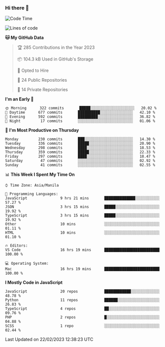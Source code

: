 ### Hi there 👋

<!--START_SECTION:waka-->
![Code Time](http://img.shields.io/badge/Code%20Time-100%20hrs-blue)

![Lines of code](https://img.shields.io/badge/From%20Hello%20World%20I%27ve%20Written-8%20Million%20lines%20of%20code-blue)

**🐱 My GitHub Data** 

> 🏆 285 Contributions in the Year 2023
 > 
> 📦 104.3 kB Used in GitHub's Storage 
 > 
> 💼 Opted to Hire
 > 
> 📜 24 Public Repositories 
 > 
> 🔑 14 Private Repositories  
 > 
**I'm an Early 🐤** 

```text
🌞 Morning      322 commits       █████░░░░░░░░░░░░░░░░░░░░   20.02 % 
🌆 Daytime      677 commits       ██████████░░░░░░░░░░░░░░░   42.10 % 
🌃 Evening      592 commits       █████████░░░░░░░░░░░░░░░░   36.82 % 
🌙 Night         17 commits       ░░░░░░░░░░░░░░░░░░░░░░░░░   01.06 % 

```
📅 **I'm Most Productive on Thursday** 

```text
Monday         230 commits       ███░░░░░░░░░░░░░░░░░░░░░░   14.30 % 
Tuesday        336 commits       █████░░░░░░░░░░░░░░░░░░░░   20.90 % 
Wednesday      298 commits       ████░░░░░░░░░░░░░░░░░░░░░   18.53 % 
Thursday       359 commits       █████░░░░░░░░░░░░░░░░░░░░   22.33 % 
Friday         297 commits       ████░░░░░░░░░░░░░░░░░░░░░   18.47 % 
Saturday        47 commits       ░░░░░░░░░░░░░░░░░░░░░░░░░   02.92 % 
Sunday          41 commits       ░░░░░░░░░░░░░░░░░░░░░░░░░   02.55 % 

```


📊 **This Week I Spent My Time On** 

```text
⌚︎ Time Zone: Asia/Manila

💬 Programming Languages: 
JavaScript               9 hrs 21 mins       ██████████████░░░░░░░░░░░   57.27 % 
JSON                     3 hrs 15 mins       █████░░░░░░░░░░░░░░░░░░░░   19.92 % 
TypeScript               3 hrs 15 mins       █████░░░░░░░░░░░░░░░░░░░░   19.92 % 
Other                    10 mins             ░░░░░░░░░░░░░░░░░░░░░░░░░   01.11 % 
HTML                     10 mins             ░░░░░░░░░░░░░░░░░░░░░░░░░   01.10 % 

🔥 Editors: 
VS Code                  16 hrs 19 mins      █████████████████████████   100.00 % 

💻 Operating System: 
Mac                      16 hrs 19 mins      █████████████████████████   100.00 % 

```

**I Mostly Code in JavaScript** 

```text
JavaScript               20 repos            ████████████░░░░░░░░░░░░░   48.78 % 
Python                   11 repos            ██████░░░░░░░░░░░░░░░░░░░   26.83 % 
TypeScript               4 repos             ██░░░░░░░░░░░░░░░░░░░░░░░   09.76 % 
PHP                      2 repos             █░░░░░░░░░░░░░░░░░░░░░░░░   04.88 % 
SCSS                     1 repo              ░░░░░░░░░░░░░░░░░░░░░░░░░   02.44 % 

```



 Last Updated on 22/02/2023 12:38:23 UTC
<!--END_SECTION:waka-->

